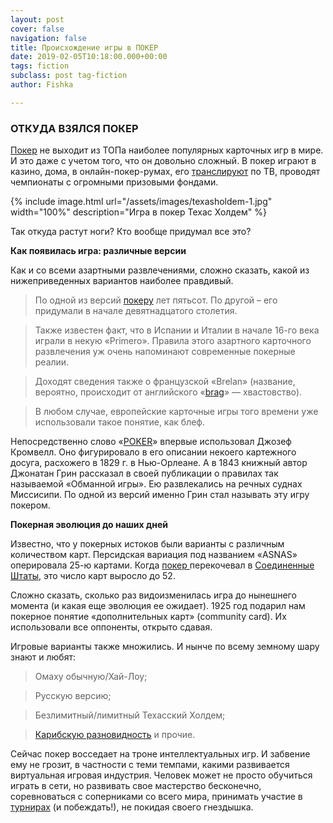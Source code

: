 ```yaml
---
layout: post
cover: false
navigation: false
title: Происхождение игры в ПОКЕР
date: 2019-02-05T10:18:00.000+00:00
tags: fiction
subclass: post tag-fiction
author: Fishka

---
```

### ОТКУДА ВЗЯЛСЯ ПОКЕР

[Покер](https://vcasino.club/game/th-vpd "Покер") не выходит из ТОПа наиболее популярных карточных игр в мире. И это даже с учетом того, что он довольно сложный. В покер играют в казино, дома, в онлайн-покер-румах, его [транслируют](https://www.youtube.com/channel/UCGWkDcYbDKP9r--ym28YwAQ "транслируют") по ТВ, проводят чемпионаты с огромными призовыми фондами.

{% include image.html url="/assets/images/texasholdem-1.jpg" width="100%" description="Игра в покер Техас Холдем" %}

Так откуда растут ноги? Кто вообще придумал все это?

**Как появилась игра: различные версии**

Как и со всеми азартными развлечениями, сложно сказать, какой из нижеприведенных вариантов наиболее правдивый.

> По одной из версий [покеру](https://ru.wikipedia.org/wiki/%D0%9F%D0%BE%D0%BA%D0%B5%D1%80 "покеру") лет пятьсот. По другой – его придумали в начале девятнадцатого столетия.

> Также известен факт, что в Испании и Италии в начале 16-го века играли в некую «Primero». Правила этого азартного карточного развлечения уж очень напоминают современные покерные реалии.

> Доходят сведения также о французской «Brelan» (название, вероятно, происходит от английского «[brag](https://translate.google.com/#view=home&op=translate&sl=en&tl=ru&text=brag "brag")» — хвастовство).

> В любом случае, европейские карточные игры того времени уже использовали такое понятие, как блеф.

Непосредственно слово «[POKER](https://vcasino.club/game/th-vpj "POKER")» впервые использовал Джозеф Кромвелл. Оно фигурировало в его описании некоего картежного досуга, расхожего в 1829 г. в Нью-Орлеане. А в 1843 книжный автор Джонатан Грин рассказал в своей публикации о правилах так называемой «Обманной игры». Ею развлекались на речных суднах Миссисипи. По одной из версий именно Грин стал называть эту игру покером.

**Покерная эволюция до наших дней**

Известно, что у покерных истоков были варианты с различным количеством карт. Персидская вариация под названием «ASNAS» оперировала 25-ю картами. Когда [покер ](https://vcasino.club/game/th-tcpst "покер")перекочевал в [Соединенные Штаты](https://www.bbc.com/news/world-us-canada-16761057 "Соединенные Штаты"), это число карт выросло до 52.

Сложно сказать, сколько раз видоизменилась игра до нынешнего момента (и какая еще эволюция ее ожидает). 1925 год подарил нам покерное понятие «дополнительных карт» (community card). Их использовали все оппоненты, открыто сдавая.

Игровые варианты также множились. И нынче по всему земному шару знают и любят:

> Омаху обычную/Хай-Лоу;
 
> Русскую версию;

> Безлимитный/лимитный Техасский Холдем;

> [Карибскую разновидность](https://vcasino.club/game/betsoft-caribbean-poker "Карибскую разновидность") и прочие.

Сейчас покер восседает на троне интеллектуальных игр. И забвение ему не грозит, в частности с теми темпами, какими развивается виртуальная игровая индустрия. Человек может не просто обучиться играть в сети, но развивать свое мастерство бесконечно, соревноваться с соперниками со всего мира, принимать участие в [турнирах](https://vcasino.club/tournaments "турнирах") (и побеждать!), не покидая своего гнездышка.
